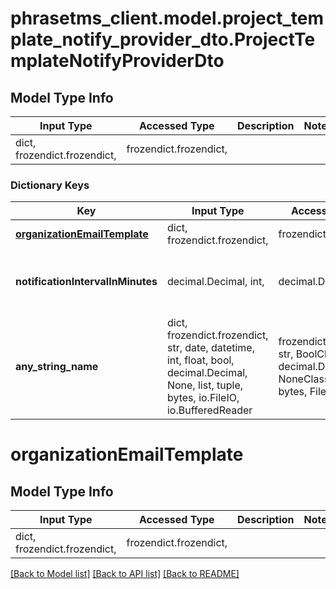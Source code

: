 # phrasetms_client.model.project_template_notify_provider_dto.ProjectTemplateNotifyProviderDto

## Model Type Info

| Input Type                   | Accessed Type          | Description | Notes |
| ---------------------------- | ---------------------- | ----------- | ----- |
| dict, frozendict.frozendict, | frozendict.frozendict, |             |

### Dictionary Keys

| Key                                                         | Input Type                                                                                                                                  | Accessed Type                                                                           | Description                                                        | Notes                                     |
| ----------------------------------------------------------- | ------------------------------------------------------------------------------------------------------------------------------------------- | --------------------------------------------------------------------------------------- | ------------------------------------------------------------------ | ----------------------------------------- |
| **[organizationEmailTemplate](#organizationEmailTemplate)** | dict, frozendict.frozendict,                                                                                                                | frozendict.frozendict,                                                                  |                                                                    |
| **notificationIntervalInMinutes**                           | decimal.Decimal, int,                                                                                                                       | decimal.Decimal,                                                                        |                                                                    | [optional] value must be a 32 bit integer |
| **any_string_name**                                         | dict, frozendict.frozendict, str, date, datetime, int, float, bool, decimal.Decimal, None, list, tuple, bytes, io.FileIO, io.BufferedReader | frozendict.frozendict, str, BoolClass, decimal.Decimal, NoneClass, tuple, bytes, FileIO | any string name can be used but the value must be the correct type | [optional]                                |

# organizationEmailTemplate

## Model Type Info

| Input Type                   | Accessed Type          | Description | Notes |
| ---------------------------- | ---------------------- | ----------- | ----- |
| dict, frozendict.frozendict, | frozendict.frozendict, |             |

[[Back to Model list]](../../README.md#documentation-for-models) [[Back to API list]](../../README.md#documentation-for-api-endpoints) [[Back to README]](../../README.md)
